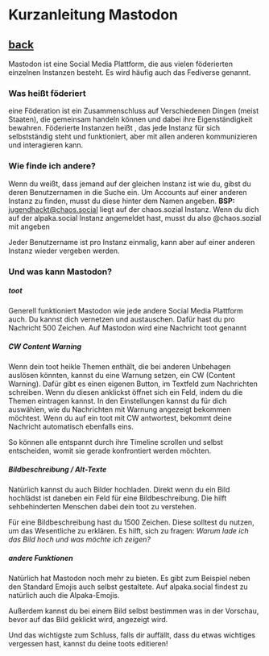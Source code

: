 Kurzanleitung Mastodon
===

## [back](index.md)

Mastodon ist eine Social Media Plattform, die aus vielen föderierten einzelnen Instanzen besteht. Es wird häufig auch das Fediverse genannt.

### Was heißt föderiert
eine Föderation ist ein Zusammenschluss auf Verschiedenen Dingen (meist Staaten), die gemeinsam handeln können und dabei ihre Eigenständigkeit bewahren.
Föderierte Instanzen heißt , das jede Instanz für sich selbstständig steht und funktioniert, aber mit allen anderen kommunizieren und interagieren kann.

### Wie finde ich andere?
Wenn du weißt, dass jemand auf der gleichen Instanz ist wie du, gibst du deren Benutzernamen in die Suche ein. Um Accounts auf einer anderen Instanz zu finden, musst du diese hinter dem Namen angeben.
**BSP:** jugendhackt@chaos.social liegt auf der chaos.sozial Instanz.
Wenn du dich auf der alpaka.social Instanz angemeldet hast, musst du also @chaos.sozial mit angeben

Jeder Benutzername ist pro Instanz einmalig, kann aber auf einer anderen Instanz wieder vergeben werden.

### Und was kann Mastodon?

##### toot
Generell funktioniert Mastodon wie jede andere Social Media Plattform auch. Du kannst dich vernetzen und austauschen.
Dafür hast du pro Nachricht 500 Zeichen. Auf Mastodon wird eine Nachricht toot genannt

##### CW Content Warning
Wenn dein toot heikle Themen enthält, die bei anderen Unbehagen auslösen könnten, kannst du eine Warnung setzen, ein CW (Content Warning).  Dafür gibt es einen eigenen Button, im Textfeld zum Nachrichten schreiben. Wenn du diesen anklickst öffnet sich ein Feld, indem du die Themen eintragen kannst.
In den Einstellungen kannst du für dich auswählen, wie du Nachrichten mit Warnung angezeigt bekommen möchtest.
Wenn du auf ein toot mit CW antwortest, bekommt deine Nachricht automatisch ebenfalls eins.

So können alle entspannt durch ihre Timeline scrollen und selbst entscheiden, womit sie gerade konfrontiert werden möchten.

##### Bildbeschreibung / Alt-Texte
Natürlich kannst du auch Bilder hochladen. Direkt wenn du ein Bild hochlädst ist daneben ein Feld für eine Bildbeschreibung. Die hilft sehbehinderten Menschen dabei dein toot zu verstehen.

Für eine Bildbeschreibung hast du 1500 Zeichen. Diese solltest du nutzen, um das Wesentliche zu erklären. Es hilft, sich zu fragen: *Warum lade ich das Bild hoch und was möchte ich zeigen?*


##### andere Funktionen

Natürlich hat Mastodon noch mehr zu bieten. Es gibt zum Beispiel neben den Standard Emojis auch selbst gestaltete. Auf alpaka.social findest zu natürlich auch die Alpaka-Emojis. 

Außerdem kannst du bei einem Bild selbst bestimmen was in der Vorschau, bevor auf das Bild geklickt wird, angezeigt wird. 

Und das wichtigste zum Schluss, falls dir auffällt, dass du etwas wichtiges vergessen hast, kannst du deine toots editieren!

